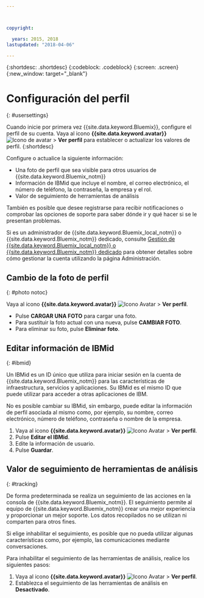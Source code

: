 ```yaml
---



copyright:

  years: 2015, 2018
lastupdated: "2018-04-06"

---
```


{:shortdesc: .shortdesc}
{:codeblock: .codeblock}
{:screen: .screen}
{:new_window: target="_blank"}

# Configuración del perfil
{: #usersettings}

Cuando inicie por primera vez {{site.data.keyword.Bluemix}}, configure el perfil de su cuenta. Vaya al icono **{{site.data.keyword.avatar}}** ![Icono de avatar](../icons/i-avatar-icon.svg) &gt; **Ver perfil** para establecer o actualizar los valores de perfil.
{:shortdesc}

Configure o actualice la siguiente información:

 * Una foto de perfil que sea visible para otros usuarios de {{site.data.keyword.Bluemix_notm}}
 * Información de IBMid que incluye el nombre, el correo electrónico, el número de teléfono, la contraseña, la empresa y el rol.
 * Valor de seguimiento de herramientas de análisis

También es posible que desee registrarse para recibir notificaciones o comprobar las opciones de soporte para saber dónde ir y qué hacer si se le presentan problemas.

Si es un administrador de {{site.data.keyword.Bluemix_local_notm}} o {{site.data.keyword.Bluemix_notm}} dedicado, consulte [Gestión de {{site.data.keyword.Bluemix_local_notm}} o {{site.data.keyword.Bluemix_notm}} dedicado](/docs/hybrid/index.html#mng) para obtener detalles sobre cómo gestionar la cuenta utilizando la página Administración.

## Cambio de la foto de perfil
{: #photo notoc}

Vaya al icono **{{site.data.keyword.avatar}}** ![Icono Avatar](../icons/i-avatar-icon.svg) &gt; **Ver perfil**.

  * Pulse **CARGAR UNA FOTO** para cargar una foto.
  * Para sustituir la foto actual con una nueva, pulse **CAMBIAR FOTO**.
  * Para eliminar su foto, pulse **Eliminar foto**.

## Editar información de IBMid
{: #ibmid}

Un IBMid es un ID único que utiliza para iniciar sesión en la cuenta de {{site.data.keyword.Bluemix_notm}} para las características de infraestructura, servicios y aplicaciones. Su IBMid es el mismo ID que puede utilizar para acceder a otras aplicaciones de IBM.

No es posible cambiar su IBMid, sin embargo, puede editar la información de perfil asociada al mismo como, por ejemplo, su nombre, correo electrónico, número de teléfono, contraseña o nombre de la empresa.

1. Vaya al icono **{{site.data.keyword.avatar}}** ![Icono Avatar](../icons/i-avatar-icon.svg) &gt; **Ver perfil**.
2. Pulse **Editar el IBMid**.
3. Edite la información de usuario.
4. Pulse **Guardar**.

## Valor de seguimiento de herramientas de análisis
{: #tracking}

De forma predeterminada se realiza un seguimiento de las acciones en la consola de {{site.data.keyword.Bluemix_notm}}. El seguimiento permite al equipo de {{site.data.keyword.Bluemix_notm}} crear una mejor experiencia y proporcionar un mejor soporte. Los datos recopilados no se utilizan ni comparten para otros fines.

Si elige inhabilitar el seguimiento, es posible que no pueda utilizar algunas características como, por ejemplo, las comunicaciones mediante conversaciones.

Para inhabilitar el seguimiento de las herramientas de análisis, realice los siguientes pasos:

1. Vaya al icono **{{site.data.keyword.avatar}}** ![Icono Avatar](../icons/i-avatar-icon.svg) &gt; **Ver perfil**.
2. Establezca el seguimiento de las herramientas de análisis en **Desactivado**.
